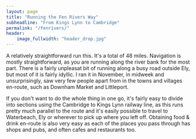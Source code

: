 ```yaml
---
layout: page
title: "Running the Fen Rivers Way"
subheadline: "From Kings Lynn to Cambridge"
permalink: "/fenrivers/"
header:
    image_fullwidth: "header_drop.jpg"
---
```

A relatively straightforward run this. It's a total of 48 miles. Navigation is mostly straightforward, as you are running along the river bank for the most part. There is a fairly unpleasat bit of running along a busy road outside Ely, but most of it is fairly idyllic. I ran it in November, in midweek and unsurprisingly, saw very few people apart from in the towns and villages en-route, such as Downham Market and Littleport.

If you don't want to do the whole thing in one go, it's fairly easy to divide into sections using the Cambridge to Kings Lynn railway line, as this runs pretty much parallel to the route and it's easily possible to travel to Waterbeach, Ely or wherever to pick up where you left off. Obtaining food & drink en-route is also very easy as each of the places you pass through has shops and pubs, and often cafes and restaurants too.
